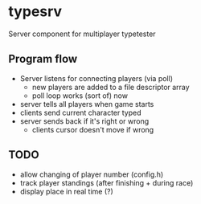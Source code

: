 # typesrv

Server component for multiplayer typetester

## Program flow

- Server listens for connecting players (via poll)
	- new players are added to a file descriptor array
	- poll loop works (sort of) now
- server tells all players when game starts
- clients send current character typed
- server sends back if it's right or wrong
	- clients cursor doesn't move if wrong



## TODO
- allow changing of player number (config.h)
- track player standings (after finishing + during race)
- display place in real time (?)
